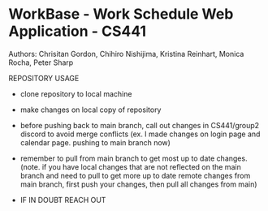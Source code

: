 # WorkBase - Work Schedule Web Application - CS441

Authors: Chrisitan Gordon, Chihiro Nishijima, Kristina Reinhart, Monica Rocha, Peter Sharp

REPOSITORY USAGE
- clone repository to local machine 
- make changes on local copy of repository
- before pushing back to main branch, call out changes in CS441/group2 discord to avoid merge conflicts
  (ex. I made changes on login page and calendar page. pushing to main branch now)
- remember to pull from main branch to get most up to date changes.
  (note. if you have local changes that are not reflected on the main branch 
   and need to pull to get more up to date remote changes from main branch,
   first push your changes, then pull all changes from main)

- IF IN DOUBT REACH OUT
